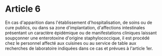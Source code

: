 # Article 6

En cas d'apparition dans l'établissement d'hospitalisation, de soins ou de cure publics, ou dans sa zone d'implantation, d'affections intestinales présentant un caractère épidémique ou de manifestations cliniques laissant soupçonner une enterotoxine d'origine staphylococcique, il est procédé chez le personnel affecté aux cuisines ou au service de table aux recherches de laboratoire indiquées dans ce cas et prévues à l'article 1er.
